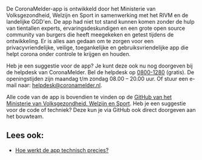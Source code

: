 De CoronaMelder-app is ontwikkeld door het Ministerie van Volksgezondheid, Welzijn en Sport in samenwerking met het RIVM en de landelijke GGD'en. De app had niet tot stand kunnen komen zonder de hulp van tientallen experts, ervaringsdeskundigen en een grote open source community van burgers die heeft meegekeken en getest tijdens de ontwikkeling. Er is alles aan gedaan om te zorgen voor een privacyvriendelijke, veilige, toegankelijke en gebruiksvriendelijke app die helpt corona onder controle te krijgen en houden.

Heb je een suggestie voor de app? Je kunt deze ook nu nog doorgeven bij de helpdesk van CoronaMelder. Bel de helpdesk op <a href="tel:0800-1280">0800-1280</a> (gratis). De openingstijden zijn maandag t/m zondag 08.00 – 20.00 uur. Of stuur een e-mail naar:  <a href="mailto:helpdesk@coronamelder.nl">helpdesk@coronamelder.nl</a>.

Alle code van de app is bovendien te vinden op de [GitHub van het Ministerie van Volksgezondheid, Welzijn en Sport](https://github.com/minvws). Heb je een suggestie voor de code of techniek? Deze kun je via GitHub ook direct doorgeven aan het bouwteam.

## Lees ook:

- [Hoe werkt de app technisch precies?](/{{page.lang}}/faq/2-6-hoe-werkt-de-app-technisch-precies) 
